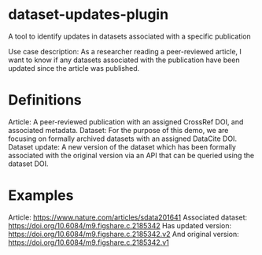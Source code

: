 # dataset-updates-plugin
A tool to identify updates in datasets associated with a specific publication

Use case description: As a researcher reading a peer-reviewed article, I want to know if any datasets associated with the publication have been updated since the article was published. 

# Definitions

Article: A peer-reviewed publication with an assigned CrossRef DOI, and associated metadata. 
Dataset: For the purpose of this demo, we are focusing on formally archived datasets with an assigned DataCite DOI. 
Dataset update: A new version of the dataset which has been formally associated with the original version via an API that can be queried using the dataset DOI. 

# Examples
Article: https://www.nature.com/articles/sdata201641
Associated dataset: https://doi.org/10.6084/m9.figshare.c.2185342
Has updated version: https://doi.org/10.6084/m9.figshare.c.2185342.v2
And original version: https://doi.org/10.6084/m9.figshare.c.2185342.v1
